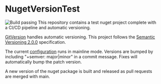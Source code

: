 # NugetVersionTest

![Build passing](/vRune4/NugetVersionTest/actions/workflows/github-actions.yml/badge.svg?event=push)
This repository contains a test nuget project complete with a CI/CD pipeline and automatic versioning.

[GitVersion](https://gitversion.net/) handles automatic versioning. This project follows the [Semantic Versioning 2.0.0](https://semver.org/) specification.

The current [configuration](GitVersion.yml) runs in mainline mode. Versions are bumped by including "+semver: major|minor" in a commit message. Fixes will automatically bump the patch version.

A new version of the nuget package is built and released as pull requests are merged with main.
